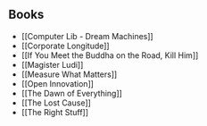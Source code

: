 ## Books

- [[Computer Lib - Dream Machines]]
- [[Corporate Longitude]]
- [[If You Meet the Buddha on the Road, Kill Him]]
- [[Magister Ludi]]
- [[Measure What Matters]]
- [[Open Innovation]]
- [[The Dawn of Everything]]
- [[The Lost Cause]]
- [[The Right Stuff]]
